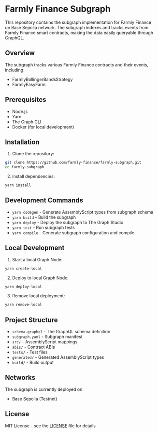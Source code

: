 # Farmly Finance Subgraph

This repository contains the subgraph implementation for Farmly Finance on Base Sepolia network. The subgraph indexes and tracks events from Farmly Finance smart contracts, making the data easily queryable through GraphQL.

## Overview

The subgraph tracks various Farmly Finance contracts and their events, including:

- FarmlyBollingerBandsStrategy
- FarmlyEasyFarm

## Prerequisites

- Node.js
- Yarn
- The Graph CLI
- Docker (for local development)

## Installation

1. Clone the repository:

```bash
git clone https://github.com/farmly-finance/farmly-subgraph.git
cd farmly-subgraph
```

2. Install dependencies:

```bash
yarn install
```

## Development Commands

- `yarn codegen` - Generate AssemblyScript types from subgraph schema
- `yarn build` - Build the subgraph
- `yarn deploy` - Deploy the subgraph to The Graph Studio
- `yarn test` - Run subgraph tests
- `yarn compile` - Generate subgraph configuration and compile

## Local Development

1. Start a local Graph Node:

```bash
yarn create-local
```

2. Deploy to local Graph Node:

```bash
yarn deploy-local
```

3. Remove local deployment:

```bash
yarn remove-local
```

## Project Structure

- `schema.graphql` - The GraphQL schema definition
- `subgraph.yaml` - Subgraph manifest
- `src/` - AssemblyScript mappings
- `abis/` - Contract ABIs
- `tests/` - Test files
- `generated/` - Generated AssemblyScript types
- `build/` - Build output

## Networks

The subgraph is currently deployed on:

- Base Sepolia (Testnet)

## License

MIT License - see the [LICENSE](LICENSE) file for details
